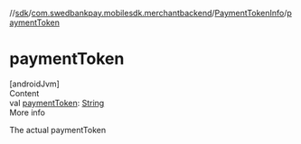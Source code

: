 //[sdk](../../../index.md)/[com.swedbankpay.mobilesdk.merchantbackend](../index.md)/[PaymentTokenInfo](index.md)/[paymentToken](payment-token.md)



# paymentToken  
[androidJvm]  
Content  
val [paymentToken](payment-token.md): [String](https://kotlinlang.org/api/latest/jvm/stdlib/kotlin/-string/index.html)  
More info  


The actual paymentToken

  



